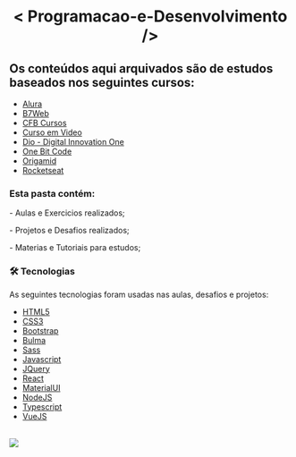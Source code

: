 <h1 align="center">< Programacao-e-Desenvolvimento /></h1> 
<h2> Os conteúdos aqui arquivados são de estudos baseados nos seguintes cursos: </h2>

<ul>
  <li><a href="https://www.alura.com.br/">Alura</a></li>
  <li><a href="https://b7web.com.br/">B7Web</a></li>
  <li><a href="https://www.youtube.com/channel/UCqHIWCQSq0yeE-1nbcRnt2w">CFB Cursos</a></li>
  <li><a href="https://www.cursoemvideo.com/">Curso em Video</a></li>
  <li><a href="https://digitalinnovation.one/">Dio - Digital Innovation One </a></li>
  <li><a href="https://programador.onebitcode.com/">One Bit Code</a></li>
  <li><a href="https://www.origamid.com/">Origamid</a></li>
  <li><a href="https://www.rocketseat.com.br/discover"> Rocketseat</a></li>
</ul>

<h3>Esta pasta contém:</h3>
 <p>- Aulas e Exercicios realizados; </p>
 <p>- Projetos e Desafios realizados; </p>
 <p>- Materias e Tutoriais para estudos; </p>
 
### 🛠 Tecnologias

As seguintes tecnologias foram usadas nas aulas, desafios e projetos:

- [HTML5](https://developer.mozilla.org/pt-BR/docs/Web/HTML)
- [CSS3](https://developer.mozilla.org/pt-BR/docs/Web/CSS)
- [Bootstrap](https://getbootstrap.com/)
- [Bulma](https://bulma.io/)
- [Sass](https://sass-lang.com/)
- [Javascript](https://developer.mozilla.org/pt-BR/docs/Web/JavaScript)
- [JQuery](https://jquery.com/)
- [React](https://reactjs.org/)
- [MaterialUI](https://v4.mui.com/)
- [NodeJS](https://nodejs.org/en/)
- [Typescript](https://www.typescriptlang.org/)
- [VueJS](https://vuejs.org/)

<br>
 
 <img src="https://img.shields.io/static/v1?label=DEV&message=Darcisio Almeida&color=7159c1&style=for-the-badge&logo=ghost"/>
